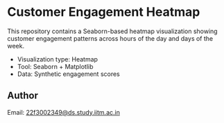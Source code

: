 # Customer Engagement Heatmap

This repository contains a Seaborn-based heatmap visualization showing customer engagement patterns across hours of the day and days of the week.

- Visualization type: Heatmap
- Tool: Seaborn + Matplotlib
- Data: Synthetic engagement scores

## Author
Email: 22f3002349@ds.study.iitm.ac.in
